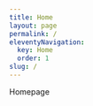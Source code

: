 ```yaml
---
title: Home
layout: page
permalink: /
eleventyNavigation:
  key: Home
  order: 1
slug: /
---
```

Homepage
